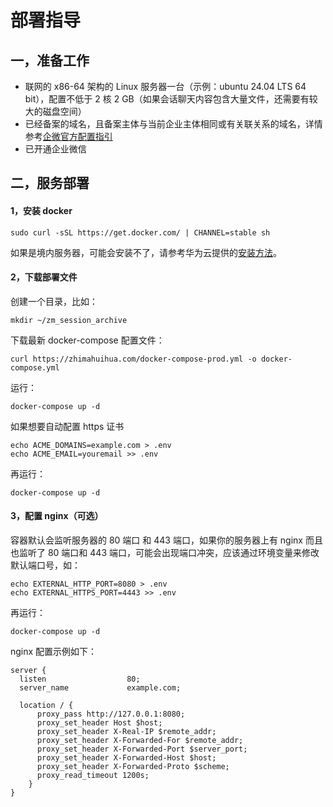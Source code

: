 # 部署指导

## 一，准备工作

- 联网的 x86-64 架构的 Linux 服务器一台（示例：ubuntu 24.04 LTS 64 bit），配置不低于 2 核 2 GB（如果会话聊天内容包含大量文件，还需要有较大的磁盘空间）
- 已经备案的域名，且备案主体与当前企业主体相同或有关联关系的域名，详情参考[企微官方配置指引](https://open.work.weixin.qq.com/wwopen/common/readDocument/40754)
- 已开通企业微信
## 二，服务部署

#### 1，安装 docker

```shell
sudo curl -sSL https://get.docker.com/ | CHANNEL=stable sh
```

如果是境内服务器，可能会安装不了，请参考华为云提供的[安装方法](https://mirrors.huaweicloud.com/mirrorDetail/5ea14d84b58d16ef329c5c13?mirrorName=docker-ce&catalog=docker)。

#### 2，下载部署文件

创建一个目录，比如：

```shell
mkdir ~/zm_session_archive
```

下载最新 docker-compose 配置文件：

```shell
curl https://zhimahuihua.com/docker-compose-prod.yml -o docker-compose.yml
```

运行：

```shell
docker-compose up -d
```

如果想要自动配置 https 证书

```
echo ACME_DOMAINS=example.com > .env
echo ACME_EMAIL=youremail >> .env
```

再运行：

```shell
docker-compose up -d
```

#### 3，配置 nginx（可选）

容器默认会监听服务器的 80 端口 和 443 端口，如果你的服务器上有 nginx 而且也监听了 80 端口和 443 端口，可能会出现端口冲突，应该通过环境变量来修改默认端口号，如：

```shell
echo EXTERNAL_HTTP_PORT=8080 > .env
echo EXTERNAL_HTTPS_PORT=4443 >> .env
```

再运行：

```shell
docker-compose up -d
```

nginx 配置示例如下：

```nginx
server {
  listen                  80;
  server_name             example.com;

  location / {
      proxy_pass http://127.0.0.1:8080;
      proxy_set_header Host $host;
	  proxy_set_header X-Real-IP $remote_addr;
      proxy_set_header X-Forwarded-For $remote_addr;
      proxy_set_header X-Forwarded-Port $server_port;
      proxy_set_header X-Forwarded-Host $host;
      proxy_set_header X-Forwarded-Proto $scheme;
      proxy_read_timeout 1200s;
    }
}
```
